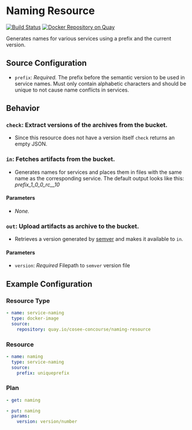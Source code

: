 # Naming Resource

[![Build Status](https://travis-ci.org/cosee-concourse/naming-resource.svg?branch=master)](https://travis-ci.org/cosee-concourse/naming-resource) 
[![Docker Repository on Quay](https://quay.io/repository/cosee-concourse/naming-resource/status "Docker Repository on Quay")](https://quay.io/repository/cosee-concourse/naming-resource)

Generates names for various services using a prefix and the current version.

## Source Configuration

* `prefix`: *Required.* The prefix before the semantic version to be used in service names. Must only contain
  alphabetic characters and should be unique to not cause name conflicts in services.

## Behavior

### `check`: Extract versions of the archives from the bucket.

* Since this resource does not have a version itself `check` returns an empty JSON.

### `in`: Fetches artifacts from the bucket.

* Generates names for services and places them in files with the same name as the corresponding service. The default 
  output looks like this: *prefix_1_0_0_rc__10*

#### Parameters

* *None.*

### `out`: Upload artifacts as archive to the bucket.

* Retrieves a version generated by [semver](http://semver.org/) and makes it available to `in`.

#### Parameters
 
* `version`: *Required* Filepath to `semver` version file

## Example Configuration

### Resource Type
``` yaml
- name: service-naming
  type: docker-image
  source:
    repository: quay.io/cosee-concourse/naming-resource
```
### Resource

``` yaml
- name: naming
  type: service-naming
  source:
    prefix: uniqueprefix
```

### Plan

``` yaml
- get: naming
```

``` yaml
- put: naming
  params:
    version: version/number
```